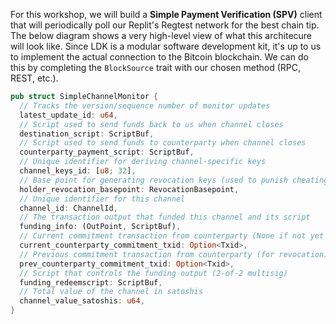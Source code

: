For this workshop, we will build a **Simple Payment Verification (SPV)** client that will periodically poll our Replit's Regtest network for the best chain tip. The below diagram shows a very high-level view of what this architecure will look like. Since LDK is a modular software development kit, it's up to us to implement the actual connection to the Bitcoin blockchain. We can do this by completing the `BlockSource` trait with our chosen method (RPC, REST, etc.).


```rust
pub struct SimpleChannelMonitor {
  // Tracks the version/sequence number of monitor updates
  latest_update_id: u64,
  // Script used to send funds back to us when channel closes
  destination_script: ScriptBuf,
  // Script used to send funds to counterparty when channel closes
  counterparty_payment_script: ScriptBuf,
  // Unique identifier for deriving channel-specific keys
  channel_keys_id: [u8; 32],
  // Base point for generating revocation keys (used to punish cheating)
  holder_revocation_basepoint: RevocationBasepoint,
  // Unique identifier for this channel
  channel_id: ChannelId,
  // The transaction output that funded this channel and its script
  funding_info: (OutPoint, ScriptBuf),
  // Current commitment transaction from counterparty (None if not yet received)
  current_counterparty_commitment_txid: Option<Txid>,
  // Previous commitment transaction from counterparty (for revocation)
  prev_counterparty_commitment_txid: Option<Txid>,
  // Script that controls the funding output (2-of-2 multisig)
  funding_redeemscript: ScriptBuf,
  // Total value of the channel in satoshis
  channel_value_satoshis: u64,
}
```